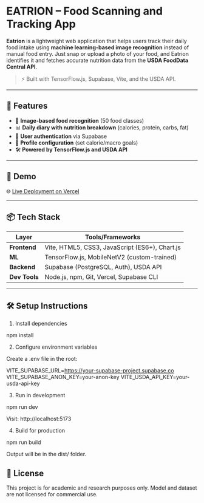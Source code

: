 # EATRION – Food Scanning and Tracking App

**Eatrion** is a lightweight web application that helps users track their daily food intake using **machine learning-based image recognition** instead of manual food entry. Just snap or upload a photo of your food, and Eatrion identifies it and fetches accurate nutrition data from the **USDA FoodData Central API**.

> ⚡ Built with TensorFlow.js, Supabase, Vite, and the USDA API.

---

## 🌟 Features

- 📸 **Image-based food recognition** (50 food classes)
- 📊 **Daily diary with nutrition breakdown** (calories, protein, carbs, fat)
- 🔐 **User authentication** via Supabase
- 🧮 **Profile configuration** (set calorie/macro goals)
- 🛠 **Powered by TensorFlow.js and USDA API**

---

## 🚀 Demo

🌐 [Live Deployment on Vercel](https://eatrion.vercel.app/)

---

## 📦 Tech Stack

| Layer        | Tools/Frameworks                          |
|--------------|--------------------------------------------|
| **Frontend** | Vite, HTML5, CSS3, JavaScript (ES6+), Chart.js |
| **ML**       | TensorFlow.js, MobileNetV2 (custom-trained) |
| **Backend**  | Supabase (PostgreSQL, Auth), USDA API       |
| **Dev Tools**| Node.js, npm, Git, Vercel, Supabase CLI     |

---

## 🛠 Setup Instructions

1. Install dependencies

npm install

2. Configure environment variables

Create a .env file in the root:

VITE_SUPABASE_URL=https://your-supabase-project.supabase.co
VITE_SUPABASE_ANON_KEY=your-anon-key
VITE_USDA_API_KEY=your-usda-api-key

3. Run in development

npm run dev

Visit: http://localhost:5173

4. Build for production

npm run build

Output will be in the dist/ folder.

## 📄 License

This project is for academic and research purposes only.
Model and dataset are not licensed for commercial use.